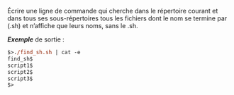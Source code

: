 Écrire une ligne de commande qui cherche dans le répertoire courant et dans tous
ses sous-répertoires tous les fichiers dont le nom se termine par (.sh) et n’affiche que leurs noms, sans le .sh.

***Exemple*** de sortie :
```ps
$>./find_sh.sh | cat -e
find_sh$
script1$
script2$
script3$
$>
